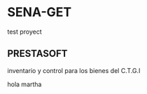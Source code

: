 # SENA-GET
test proyect
<!DOCTYPE html>
<html>
 <head>
   <title> Inventario </title>
   <boby>
   <h2> PRESTASOFT </h2>
   <p> inventario y control para los bienes del C.T.G.I </p>
    <p> hola martha</p>
   </boby>
  </head>
  </html>
